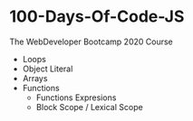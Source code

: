 # 100-Days-Of-Code-JS
The WebDeveloper Bootcamp 2020 Course

* Loops
* Object Literal
* Arrays
* Functions
   * Functions Expresions
   * Block Scope / Lexical Scope
